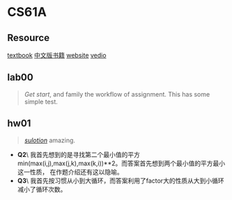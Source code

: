 # CS61A
## Resource
[textbook](https://www.composingprograms.com/)
[中文版书籍](https://composingprograms.netlify.app/)
[website](https://cs61a.org/)
[vedio](https://www.bilibili.com/video/BV1sy411z7nA/?spm_id_from=333.337.search-card.all.click)
## lab00
>*Get start*, and family the workflow of assignment. This has some simple test.
## hw01
> *[sulotion](https://www.bilibili.com/video/BV1sy411z7nA/?spm_id_from=333.337.search-card.all.click)* amazing.
- **Q2**\\
我首先想到的是寻找第二个最小值的平方min(max(i,j),max(j,k),max(k,i))\*\*2。而答案首先想到两个最小值的平方最小这一性质，
在作题介绍还有这以隐喻。
- **Q3**\\
我首先按习惯从小到大循环，而答案利用了factor大的性质从大到小循环减小了循环次数。

